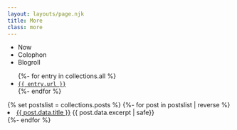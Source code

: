 ```yaml
---
layout: layouts/page.njk
title: More
class: more
---
```


<ul>
<li>Now</li>
<li>Colophon</li>
<li>Blogroll</li>
</ul>
<ul>
	{%- for entry in collections.all %}
	<li><a href="{{ entry.url }}"><code>{{ entry.url }}</code></a></li>
	{%- endfor %}
</ul>

</ul>
{% set postslist = collections.posts %}
{%- for post in postslist | reverse %}
<li><a href="{{ post.url }}">{{ post.data.title }}</a> {{ post.data.excerpt | safe}}</li>
{%- endfor %}
</ul>